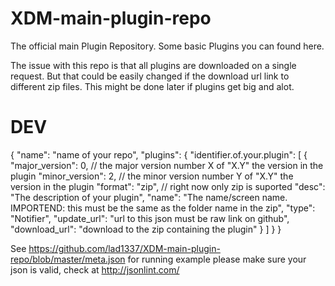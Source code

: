 XDM-main-plugin-repo
====================

The official main Plugin Repository.
Some basic Plugins you can found here.

The issue with this repo is that all plugins are downloaded on a single request.
But that could be easily changed if the download url link to different zip files.
This might be done later if plugins get big and alot.

DEV
===

{
    "name": "name of your repo",
    "plugins": {
        "identifier.of.your.plugin": [
            {
                "major_version": 0, // the major version number X of "X.Y" the version in the plugin
                "minor_version": 2, // the minor version number Y of "X.Y" the version in the plugin
                "format": "zip", // right now only zip is suported
                "desc": "The description of your plugin",
                "name": "The name/screen name. IMPORTEND: this must be the same as the folder name in the zip",
                "type": "Notifier",
                "update_url": "url to this json must be raw link on github",
                "download_url": "download to the zip containing the plugin"
            }
        ]
    }
}

See https://github.com/lad1337/XDM-main-plugin-repo/blob/master/meta.json for running example
please make sure your json is valid, check at http://jsonlint.com/